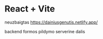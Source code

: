 # React + Vite

neuzbaigtas https://dainiusgenutis.netlify.app/


backend formos pildymo serverine dalis
